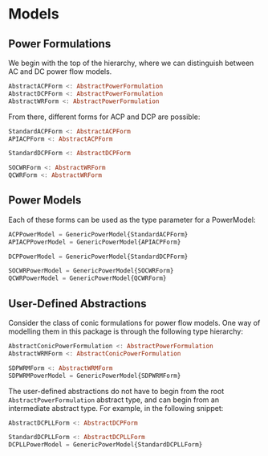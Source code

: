 # Models

## Power Formulations
We begin with the top of the hierarchy, where we can distinguish between AC and DC power flow models.
```julia
AbstractACPForm <: AbstractPowerFormulation
AbstractDCPForm <: AbstractPowerFormulation
AbstractWRForm <: AbstractPowerFormulation
```

From there, different forms for ACP and DCP are possible:
```julia
StandardACPForm <: AbstractACPForm
APIACPForm <: AbstractACPForm

StandardDCPForm <: AbstractDCPForm

SOCWRForm <: AbstractWRForm
QCWRForm <: AbstractWRForm
```

## Power Models
Each of these forms can be used as the type parameter for a PowerModel:
```julia
ACPPowerModel = GenericPowerModel{StandardACPForm}
APIACPPowerModel = GenericPowerModel{APIACPForm}

DCPPowerModel = GenericPowerModel{StandardDCPForm}

SOCWRPowerModel = GenericPowerModel{SOCWRForm}
QCWRPowerModel = GenericPowerModel{QCWRForm}
```

## User-Defined Abstractions

Consider the class of conic formulations for power flow models. One way of modelling them in this package is through the following type hierarchy:
```julia
AbstractConicPowerFormulation <: AbstractPowerFormulation
AbstractWRMForm <: AbstractConicPowerFormulation

SDPWRMForm <: AbstractWRMForm
SDPWRMPowerModel = GenericPowerModel{SDPWRMForm}
```

The user-defined abstractions do not have to begin from the root `AbstractPowerFormulation` abstract type, and can begin from an intermediate abstract type. For example, in the following snippet:
```julia
AbstractDCPLLForm <: AbstractDCPForm

StandardDCPLLForm <: AbstractDCPLLForm
DCPLLPowerModel = GenericPowerModel{StandardDCPLLForm}
```
